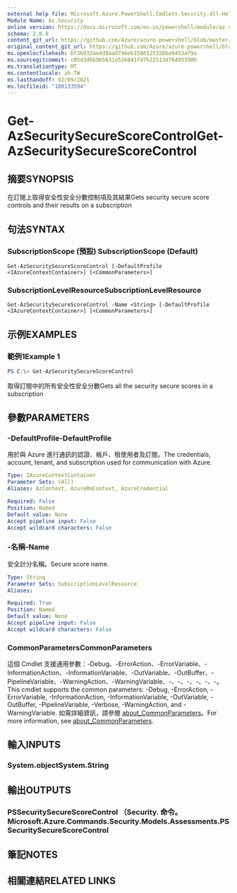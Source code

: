 ```yaml
---
external help file: Microsoft.Azure.PowerShell.Cmdlets.Security.dll-Help.xml
Module Name: Az.Security
online version: https://docs.microsoft.com/en-us/powershell/module/az.security/Get-AzSecuritySecureScoreControl
schema: 2.0.0
content_git_url: https://github.com/Azure/azure-powershell/blob/master/src/Security/Security/help/Get-AzSecuritySecureScoreControl.md
original_content_git_url: https://github.com/Azure/azure-powershell/blob/master/src/Security/Security/help/Get-AzSecuritySecureScoreControl.md
ms.openlocfilehash: 6f3b932ae4d8aad746eb1586525326ba9453af9a
ms.sourcegitcommit: c05d3d669b5631e526841f47b22513d78495350b
ms.translationtype: MT
ms.contentlocale: zh-TW
ms.lasthandoff: 02/09/2021
ms.locfileid: "100133594"
---
```

# <span data-ttu-id="17e18-101">Get-AzSecuritySecureScoreControl</span><span class="sxs-lookup"><span data-stu-id="17e18-101">Get-AzSecuritySecureScoreControl</span></span>

## <span data-ttu-id="17e18-102">摘要</span><span class="sxs-lookup"><span data-stu-id="17e18-102">SYNOPSIS</span></span>
<span data-ttu-id="17e18-103">在訂閱上取得安全性安全分數控制項及其結果</span><span class="sxs-lookup"><span data-stu-id="17e18-103">Gets security secure score controls and their results on a subscription</span></span>

## <span data-ttu-id="17e18-104">句法</span><span class="sxs-lookup"><span data-stu-id="17e18-104">SYNTAX</span></span>

### <span data-ttu-id="17e18-105">SubscriptionScope (預設) </span><span class="sxs-lookup"><span data-stu-id="17e18-105">SubscriptionScope (Default)</span></span>
```
Get-AzSecuritySecureScoreControl [-DefaultProfile <IAzureContextContainer>] [<CommonParameters>]
```

### <span data-ttu-id="17e18-106">SubscriptionLevelResource</span><span class="sxs-lookup"><span data-stu-id="17e18-106">SubscriptionLevelResource</span></span>
```
Get-AzSecuritySecureScoreControl -Name <String> [-DefaultProfile <IAzureContextContainer>] [<CommonParameters>]
```

## <span data-ttu-id="17e18-107">示例</span><span class="sxs-lookup"><span data-stu-id="17e18-107">EXAMPLES</span></span>

### <span data-ttu-id="17e18-108">範例1</span><span class="sxs-lookup"><span data-stu-id="17e18-108">Example 1</span></span>
```powershell
PS C:\> Get-AzSecuritySecureScoreControl
```

<span data-ttu-id="17e18-109">取得訂閱中的所有安全性安全分數</span><span class="sxs-lookup"><span data-stu-id="17e18-109">Gets all the security secure scores in a subscription</span></span>

## <span data-ttu-id="17e18-110">參數</span><span class="sxs-lookup"><span data-stu-id="17e18-110">PARAMETERS</span></span>

### <span data-ttu-id="17e18-111">-DefaultProfile</span><span class="sxs-lookup"><span data-stu-id="17e18-111">-DefaultProfile</span></span>
<span data-ttu-id="17e18-112">用於與 Azure 進行通訊的認證、帳戶、租使用者及訂閱。</span><span class="sxs-lookup"><span data-stu-id="17e18-112">The credentials, account, tenant, and subscription used for communication with Azure.</span></span>

```yaml
Type: IAzureContextContainer
Parameter Sets: (All)
Aliases: AzContext, AzureRmContext, AzureCredential

Required: False
Position: Named
Default value: None
Accept pipeline input: False
Accept wildcard characters: False
```

### <span data-ttu-id="17e18-113">-名稱</span><span class="sxs-lookup"><span data-stu-id="17e18-113">-Name</span></span>
<span data-ttu-id="17e18-114">安全計分名稱。</span><span class="sxs-lookup"><span data-stu-id="17e18-114">Secure score name.</span></span>

```yaml
Type: String
Parameter Sets: SubscriptionLevelResource
Aliases:

Required: True
Position: Named
Default value: None
Accept pipeline input: False
Accept wildcard characters: False
```

### <span data-ttu-id="17e18-115">CommonParameters</span><span class="sxs-lookup"><span data-stu-id="17e18-115">CommonParameters</span></span>
<span data-ttu-id="17e18-116">這個 Cmdlet 支援通用參數：-Debug、-ErrorAction、-ErrorVariable、-InformationAction、-InformationVariable、-OutVariable、-OutBuffer、-PipelineVariable、-WarningAction、-WarningVariable、-、-、-、-、-、-。</span><span class="sxs-lookup"><span data-stu-id="17e18-116">This cmdlet supports the common parameters: -Debug, -ErrorAction, -ErrorVariable, -InformationAction, -InformationVariable, -OutVariable, -OutBuffer, -PipelineVariable, -Verbose, -WarningAction, and -WarningVariable.</span></span> <span data-ttu-id="17e18-117">如需詳細資訊，請參閱 [about_CommonParameters](http://go.microsoft.com/fwlink/?LinkID=113216)。</span><span class="sxs-lookup"><span data-stu-id="17e18-117">For more information, see [about_CommonParameters](http://go.microsoft.com/fwlink/?LinkID=113216).</span></span>

## <span data-ttu-id="17e18-118">輸入</span><span class="sxs-lookup"><span data-stu-id="17e18-118">INPUTS</span></span>

### <span data-ttu-id="17e18-119">System.object</span><span class="sxs-lookup"><span data-stu-id="17e18-119">System.String</span></span>

## <span data-ttu-id="17e18-120">輸出</span><span class="sxs-lookup"><span data-stu-id="17e18-120">OUTPUTS</span></span>

### <span data-ttu-id="17e18-121">PSSecuritySecureScoreControl （Security. 命令。</span><span class="sxs-lookup"><span data-stu-id="17e18-121">Microsoft.Azure.Commands.Security.Models.Assessments.PSSecuritySecureScoreControl</span></span>

## <span data-ttu-id="17e18-122">筆記</span><span class="sxs-lookup"><span data-stu-id="17e18-122">NOTES</span></span>

## <span data-ttu-id="17e18-123">相關連結</span><span class="sxs-lookup"><span data-stu-id="17e18-123">RELATED LINKS</span></span>
